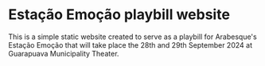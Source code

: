 # Estação Emoção playbill website
This is a simple static website created to serve as a playbill for Arabesque's Estação Emoção 
that will take place the 28th and 29th September 2024 at Guarapuava Municipality Theater.
